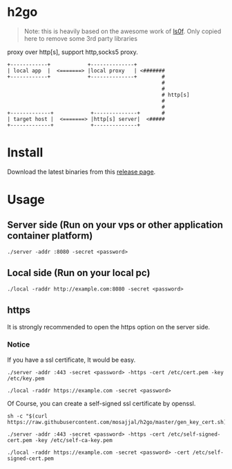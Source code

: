 # h2go

> Note: this is heavily based on the awesome work of [ls0f](https://github.com/ls0f/cracker). Only copied here to remove some 3rd party libraries

proxy over http[s], support http,socks5 proxy.

```
+------------+            +--------------+          
| local app  |  <=======> |local proxy   | <#######
+------------+            +--------------+        #
                                                  #
                                                  #
                                                  # http[s]
                                                  #
                                                  #
+-------------+            +--------------+       #
| target host |  <=======> |http[s] server|  <#####
+-------------+            +--------------+         
```

# Install

Download the latest binaries from this [release page](https://github.com/mosajjal/h2go/releases).

# Usage

## Server side (Run on your vps or other application container platform)

```
./server -addr :8080 -secret <password>
```

## Local side (Run on your local pc)

```
./local -raddr http://example.com:8080 -secret <password>
```

## https

It is strongly recommended to open the https option on the server side.

### Notice

If you have a ssl certificate, It would be easy.

```
./server -addr :443 -secret <password> -https -cert /etc/cert.pem -key /etc/key.pem
```

```
./local -raddr https://example.com -secret <password>
```

Of Course, you can create a self-signed ssl certificate by openssl.

```
sh -c "$(curl https://raw.githubusercontent.com/mosajjal/h2go/master/gen_key_cert.sh)"
```

```
./server -addr :443 -secret <password> -https -cert /etc/self-signed-cert.pem -key /etc/self-ca-key.pem
```

```
./local -raddr https://example.com -secret <password> -cert /etc/self-signed-cert.pem
```


